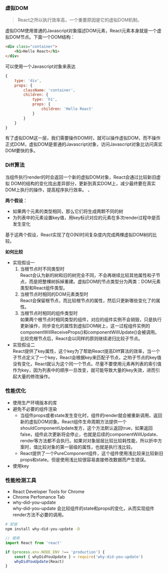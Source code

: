 ### 虚拟DOM
> React之所以执行效率高，一个重要原因是它的虚拟DOM机制。

虚拟DOM使用普通的Javascript对象描述DOM元素，React元素本身就是一个虚拟DOM节点。下面一个DOM结构：
``` html
<div class="container">
    <h1>Hello React</h1>
</div>
```
可以使用一个Javascript对象来表达
``` js
{
    type: 'div',
    props: {
        className: 'container',
        children: {
            type: 'h1',
            props: {
                children: 'Hello React'
            }
        }
    }
}
```
有了虚拟DOM这一层，我们需要操作DOM时，就可以操作虚拟DOM，而不操作正式DOM，虚拟DOM是普通的Javascript对象，访问Javascript对象比访问真实DOM要快的多。

### Diff算法
当组件执行render的时会返回一个新的虚拟DOM对象，React会通过比较新旧虚拟
DOM的结构的变化找出差异部分，更新到真实DOM上，减少最终要在真实DOM上执行的操作，提高程序执行效率。 、

**两个假设**：
- 如果两个元素的类型相同，那么它们将生成两颗不同的树
- 为列表中的元素设置key值，用key标识对应的元素在多次render过程中是否发生变化    

基于这两个假设，React实现了在O(N)时间复杂度内完成两棵虚拟DOM树的比较。  

**如何比较**
- 实现假设一
    1. 当根节点时不同类型时     
    React会认为新的树和旧的树完全不同，不会再继续比较其他属性和子节点，而是把整棵树拆掉重建。虚拟DOM的节点类型分为两类：DOM元素类型和React组件类型。
    2. 当根节点时相同的DOM元素类型时    
    React会保留根节点，而比较根节点的属性，然后只更新哪些变化了的属性。
    3. 当根节点时相同的组件类型时   
    如果两个根节点时相同类型的组件，对应的组件实例不会销毁，只是执行更新操作，同步变化的属性到虚拟DOM树上，这一过程组件实例的componentWillReceiveProps()和componentWillUpdate()会被调用。    
    比较完根节点后，React会以同样的原则继续递归比较子节点。
- 实现假设二    
    React提供了key属性，这个key为了帮助React提高DIff算法的效率，当一个子节点定义了一个key，React会根据key来匹配子节点，之哟子节点的key值没有变化，React就认为这个同一个节点。尽量不要使用元素再列表的索引值作为key，因为列表中的顺序一旦改变，就可能导致大量的key失效，进而引起大量的修改操作。

### 性能优化
- 使用生产环境版本的库
- 避免不必要的组件渲染  
    - 当组件props或者state发生变化时，组件的render就会被重新调用，返回新的虚拟DOM对象。React组件生命周期方法提供一个shouldComponentUpdate发方，这个方法默认返回true，如果返回false，组件此次更新将会停止，也就是后续的componentWillUpdate、render等方法都不会执行。如果对对象层层比较比较耗性能，所以折中方案时，值比较对象的第一层级的属性，也就是执行浅比较。    
    - React提供了一个PureComponent组件，这个组件使用浅比较来比较新旧props和state。但是使用浅比较很容易直接修改数据而产生错误。
- 使用key

### 性能检测工具
- React Developer Tools for Chrome
- Chrome Perfomance Tab
- why-did-you-update    
why-did-you-update 会比较组件的state和props的变化，从而实现组件render方法不必要的调用。
``` sh
# 安装
npm install why-did-you-update -D
```
``` js
// 使用
import React from 'react'

if (process.env.NODE_ENV !== 'production') {
    const { whyDidYouUpdate } = require('why-did-you-update')
    whyDidYouUpdate(React)
}
```